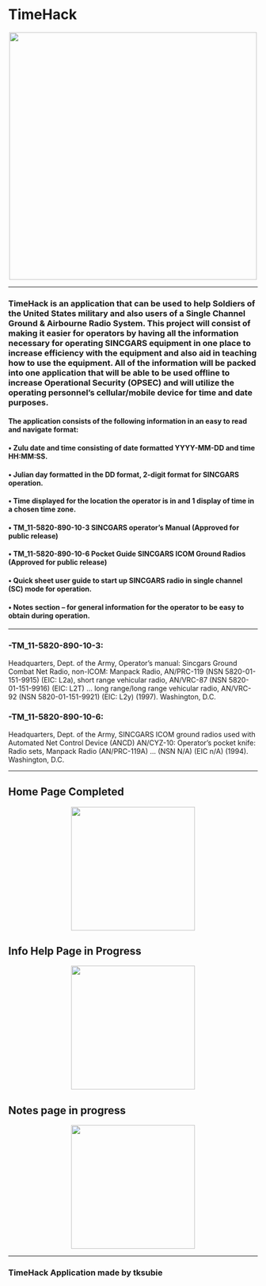 # TimeHack

<p align="center"><img src="https://github.com/tksubie/TimeHack_Application/assets/116237117/8bf96251-a88c-4870-8ceb-174710ca9ae8" width="500"/>

---
### TimeHack is an application that can be used to help Soldiers of the United States military and also users of a Single Channel Ground & Airbourne Radio System. This project will consist of making it easier for operators by having all the information necessary for operating SINCGARS equipment in one place to increase efficiency with the equipment and also aid in teaching how to use the equipment. All of the information will be packed into one application that will be able to be used offline to increase Operational Security (OPSEC) and will utilize the operating personnel’s cellular/mobile device for time and date purposes.

#### The application consists of the following information in an easy to read and navigate format:
#### •	Zulu date and time consisting of date formatted YYYY-MM-DD and time HH:MM:SS.
#### •	Julian day formatted in the DD format, 2-digit format for SINCGARS operation.
#### •	Time displayed for the location the operator is in and 1 display of time in a chosen time zone.
#### •	TM_11-5820-890-10-3 SINCGARS operator’s Manual (Approved for public release)
#### •	TM_11-5820-890-10-6 Pocket Guide SINCGARS ICOM Ground Radios (Approved for public release)
#### •	Quick sheet user guide to start up SINCGARS radio in single channel (SC) mode for operation.
#### •	Notes section – for general information for the operator to be easy to obtain during operation.
---
### -TM_11-5820-890-10-3:
Headquarters, Dept. of the Army, Operator’s manual: Sincgars Ground Combat Net Radio, non-ICOM: Manpack Radio, AN/PRC-119 (NSN 5820-01-151-9915) (EIC: L2a), short range vehicular radio, AN/VRC-87 (NSN 5820-01-151-9916) (EIC: L2T) ... long range/long range vehicular radio, AN/VRC-92 (NSN 5820-01-151-9921) (EIC: L2y) (1997). Washington, D.C.
### -TM_11-5820-890-10-6:
Headquarters, Dept. of the Army, SINCGARS ICOM ground radios used with Automated Net Control Device (ANCD) AN/CYZ-10: Operator’s pocket knife: Radio sets, Manpack Radio (AN/PRC-119A) ... (NSN N/A) (EIC n/A) (1994). Washington, D.C. 

---
## Home Page Completed

<p align="center"><img src="https://github.com/tksubie/TimeHack_Application/assets/116237117/d2705493-31be-43fb-a0eb-8a7064065b9d" width="250"/>


## Info Help Page in Progress

<p align="center"><img src="https://github.com/tksubie/TimeHack_Application/assets/116237117/6c820be8-dc26-4e2b-8581-c131d5eb5f49"  width="250"/>

## Notes page in progress

<p align="center"><img src="https://github.com/tksubie/TimeHack_Application/assets/116237117/fe456373-9002-4471-b657-a11e3b9aed92" width="250"/>


---
### TimeHack Application made by tksubie



